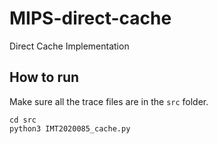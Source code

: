 # MIPS-direct-cache
Direct Cache Implementation

## How to run
Make sure all the trace files are in the `src` folder.
```
cd src
python3 IMT2020085_cache.py
```
